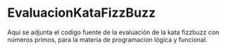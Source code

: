 # EvaluacionKataFizzBuzz
Aquí se adjunta el codigo fuente de la evaluación de la kata fizzbuzz con números primos, para la materia de programacion lógica y funcional.
